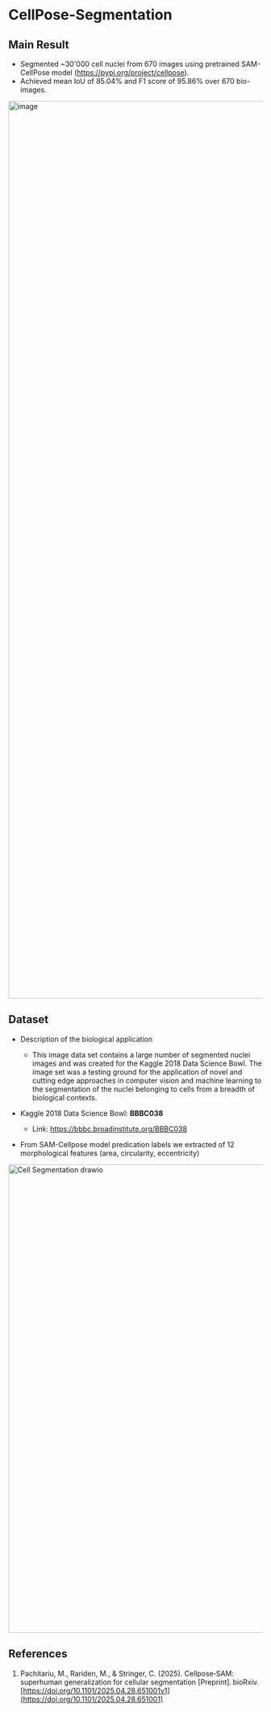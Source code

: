 # CellPose-Segmentation

## Main Result

- Segmented ~30'000 cell nuclei from 670 images using pretrained SAM-CellPose model (https://pypi.org/project/cellpose).
- Achieved mean IoU of 85.04% and F1 score of 95.86% over 670 bio-images.

<img width="2684" height="1780" alt="image" src="https://github.com/user-attachments/assets/0e4f543b-59f8-4e67-a646-99f28e4d4bea" />


## Dataset
- Description of the biological application
  - This image data set contains a large number of segmented nuclei images and was created for the Kaggle 2018 Data Science Bowl. The image set was a testing ground for the application of novel and cutting edge approaches in computer vision and machine learning to the segmentation of the nuclei belonging to cells from a breadth of biological contexts.
  
- Kaggle 2018 Data Science Bowl: **BBBC038**
  - Link: https://bbbc.broadinstitute.org/BBBC038

- From SAM-Cellpose model predication labels we extracted of 12 morphological features (area, circularity, eccentricity)

<img width="1440" height="929" alt="Cell Segmentation drawio" src="https://github.com/user-attachments/assets/b1561bc6-91f3-4663-a5ba-851f3c6562e1" />

## References

  1. Pachitariu, M., Rariden, M., & Stringer, C. (2025). Cellpose‑SAM: superhuman generalization for cellular segmentation [Preprint]. bioRxiv. [https://doi.org/10.1101/2025.04.28.651001v1](https://doi.org/10.1101/2025.04.28.651001)
